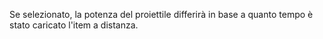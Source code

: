 Se selezionato, la potenza del proiettile differirà in base a quanto tempo è stato caricato l'item a distanza.